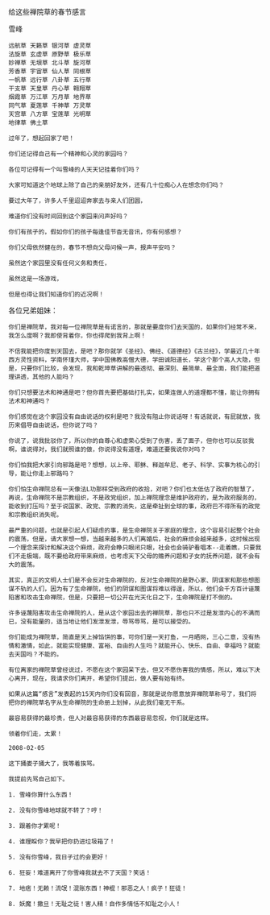 给这些禅院草的春节感言

雪峰


    远航草 天籁草 银河草 虚灵草
    法旋草 玄虚草 原野草 极乐草
    妙禅草 无垠草 北斗草 旋河草
    芳香草 宇宙草 仙人草 同根草
    一帆草 远行草 八卦草 五行草 
    干支草 天皇草 丹心草 翱翔草
    烟霞草 万江草 万月草 地界草
    同气草 夏莲草 千神草 万灵草
    天宫草 八方草 宝莲草 光明草
    地律草 佛土草

    过年了，想起回家了吧！

    你们还记得自己有一个精神和心灵的家园吗？

    各位可记得有一个叫雪峰的人天天记挂着你们吗？

    大家可知道这个地球上除了自己的亲朋好友外，还有几十位痴心人在想念你们吗？

    要过大年了，许多人千里迢迢奔家去与亲人们团圆，

    难道你们没有时间回到这个家园来问声好吗？

    你们有孩子的，假如你们的孩子每逢佳节杳无音讯，你有何感想？

    你们父母依然健在的，春节不想向父母问候一声，报声平安吗？

    虽然这个家园里没有任何义务和责任，

    虽然这是一场游戏，

    但是也得让我们知道你们的近况啊！


各位兄弟姐妹：

    你们是禅院草，我对每一位禅院草是有诺言的，那就是要度你们去天国的，如果你们经常不来，我怎么度啊？我即使背着你，你也得爬到我背上啊！

    不信我能把你度到天国去，是吧？那你就学《圣经》、佛经、《道德经》《古兰经》，学最近几十年西方灵性资料，学南怀瑾大师，学中国佛教高僧大德，学田诚阳道长，学这个那个高人大隐，但是，只要你们比较，会发现，我和乾坤草讲解的最透彻、最深刻、最简单、最全面，我们能把道理讲透，其他的人能吗？

    你们只想要法术和神通是吧？但你首先要把基础打扎实，如果连做人的道理都不懂，能让你拥有法术和神通吗？

    你们感觉在这个家园没有自由说话的权利是吧？我没有阻止你说话呀！有话就说，有屁就放，我历来倡导自由说话，但你说了吗？

    你说了，说我批驳你了，所以你的自尊心和虚荣心受到了伤害，丢了面子，但你也可以反驳我啊，谁说得对，我们就照谁的做，你说得没有道理，难道还要我说你对吗？

    你们怕我把大家引向邪路是吧？想想，以上帝、耶稣、释迦牟尼、老子、科学、实事为核心的引导，能让你走上邪路吗？

    你们怕生命禅院总有一天像法L功那样受到政府的收拾，对吧？你们也太低估了政府的智慧了，再说，生命禅院不是宗教组织，不是政党组织，加上禅院理念是维护政府的，是为政府服务的，能收到打压吗？至于说国家、政党、宗教的消失，这是牵扯到全球的事，政府巴不得所有的政党和宗教组织消失呢。

    最严重的问题，也就是引起人们疑虑的事，是生命禅院关于家庭的理念，这个容易引起整个社会的震荡，但是，请大家想一想，当越来越多的人们离婚后，社会的麻烦会越来越多，这时候出现一个理念来探讨和解决这个麻烦，政府会睁只眼闭只眼，社会也会骑驴看唱本--走着瞧，只要我们不走极端，既不要给政府带来麻烦，也考虑天下父母的赡养问题和子女的抚养问题，就不会有大的震荡。

    其实，真正的文明人士们是不会反对生命禅院的，反对生命禅院的是野心家、阴谋家和那些想图谋不轨的人们，因为有了生命禅院，他们的阴谋和图谋将难以得逞，所以，他们会千方百计诬蔑陷害和攻击生命禅院，但是，只要把一切公开在光天化日之下，生命禅院是打不倒的。

    许多诬蔑陷害攻击生命禅院的人，是从这个家园出去的禅院草，那也只不过是发泄内心的不满而已，没有能量的，适当地让他们发泄发泄，辱骂辱骂，是可以接受的。

    你们能成为禅院草，简直是天上掉馅饼的事，可你们是一天打鱼，一月晒网，三心二意，没有热情和激情，如此，就能实现健康、富裕、自由的人生吗？就能开心、快乐、自由、幸福吗？就能去天国吗？不能的。

    有位离家的禅院草曾经说过，不愿在这个家园呆下去，但又不愿伤害我的情感，所以，难以下决心离开，现在，我请求你们离开，希望你们提出，做人要有始有终。

    如果从这篇“感言”发表起的15天内你们没有回音，那就是说你愿意放弃禅院草称号了，我们将把你的禅院草名字从生命禅院的生命册上划掉，从此我们毫无干系。

    最容易获得的最珍贵，但人对最容易获得的东西最容易忽视，你们就是这样。

    领着你们走，太累！

    2008-02-05

    这下捅娄子捅大了，我等着挨骂。

    我提前先骂自己如下。

    1. 雪峰你算什么东西！

    2. 没有你雪峰地球就不转了？哼！

    3. 跟着你才累呢！

    4. 谁理睬你？我早把你扔进垃圾箱了！

    5. 没有你雪峰，我日子过的会更好！

    6. 狂妄！难道离开了你雪峰我就去不了天国？笑话！

    7. 地痞！无赖！流氓！混账东西！神棍！邪恶之人！疯子！狂徒！

    8. 妖魔！撒旦！无耻之徒！害人精！自作多情恬不知耻之小人！



